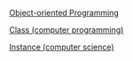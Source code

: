 [Object-oriented Programming](https://en.wikipedia.org/wiki/Object-oriented_programming)

[Class (computer programming)](https://en.wikipedia.org/wiki/Class_(computer_programming))

[Instance (computer science)](https://en.wikipedia.org/wiki/Instance_(computer_science))